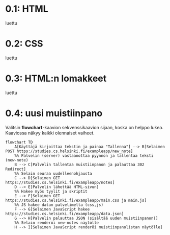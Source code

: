 # 0.1: HTML
luettu

# 0.2: CSS
luettu

# 0.3: HTML:n lomakkeet
luettu

# 0.4: uusi muistiinpano

Valitsin **flowchart**-kaavion sekvenssikaavion sijaan, koska on helppo lukea. Kaaviossa näkyy kaikki olennaiset vaiheet.

```mermaid
flowchart TD
    A[Käyttäjä kirjoittaa tekstin ja painaa "Tallenna"] --> B[Selaimen POST https://studies.cs.helsinki.fi/exampleapp/new_note]
    %% Palvelin (server) vastaanottaa pyynnön ja tallentaa teksti (new-note)
    B --> C[Palvelin tallentaa muistiinpanon ja palauttaa 302 Redirect]
    %% Selain seuraa uudelleenohjausta
    C --> D[Selaimen GET https://studies.cs.helsinki.fi/exampleapp/notes]
    D --> E[Palvelin lähettää HTML-sivun]
    %% Hakee myös tyylit ja skriptit
    E --> F[Selaimen GET https://studies.cs.helsinki.fi/exampleapp/main.css ja main.js]
    %% JS hakee datan palvelimelta (css,js)
    F --> G[Selaimen JavaScript hakee https://studies.cs.helsinki.fi/exampleapp/data.json]
    G --> H[Palvelin palauttaa JSON (sisältää uuden muistiinpanon)]
    %% Selain renderöi new-notes näytölle
    H --> I[Selaimen JavaScript renderöi muistiinpanolistan näytölle]
```